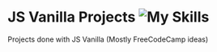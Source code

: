 # JS Vanilla Projects ![My Skills](https://skillicons.dev/icons?i=js)

Projects done with JS Vanilla
(Mostly FreeCodeCamp ideas)

